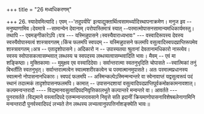 +++
title = "26 मध्वधिकरणम्"

+++
26. स्यादेवमित्यादि। एवम् --'तदुपर्यपि' इत्याद्युक्तार्थित्वसामर्थ्यादिस्थापनाक्रमेण। मनुज इव --मनुष्याणामिव।देवमात्रे --सामान्येन देवानाम्।परोपास्तिमात्रं स्यात् --परमात्मोपासनसामान्यमधिकार्यमस्तु। तथापि -- एवमङ्गीकारेऽपि।यत्र --- यस्मिन्नुपासने।स्वस्यैवाराध्यभावः" --- वस्वादिरूपस्य देवस्य स्वस्यैवोपास्यत्वं शास्त्रावगतम्।किंच फलमपि स्वपदम् -- यस्मिन्नुपासने फलमपि वसुत्वादिस्वपदप्राप्तिरूपमेव शास्त्रावगतम्।अत्र -- एतादृशोपासने। अदिकारो न -- उपास्यतया श्रुतानां देवतानामधिकारो नास्त्येव।स्वस्य स्वोपासकत्वासम्भवात् लब्धस्य च स्वपदस्य लब्धव्यत्वासम्भवादिति भावः। मैवम् -- एवं मा शङ्किष्ठाः। मुक्तिकामाः -- मुमुक्षव एव वस्वादिदेवाः। सर्वान्तरात्मा स्वतनुभृदिति चोपासते --स्वात्मिकां तनुं बिभर्तीति स्वतनुभृत्। सर्वान्तरात्मत्वेन स्वात्मशरीरकत्वेन च परमात्मानमुपासते। अतः परमात्मप्रधानस्य स्वात्मनो नोपासनानधिकारः। स्वपदं फलमपि -- अस्मिन्कल्पेऽस्मिन्मन्वन्तरे वा स्वेनावाप्तं यद्वसुत्वरूपं पदं स्थानं तदात्मकं तादृशोपासनफलमपि। कामात् -- उपासनदशायां वसुत्वादिपदप्राप्तिपूर्वकमोक्षकामनावशात्। कल्पमन्वन्तरादौ ---- विद्यमानवसुत्वादिपदनिवृत्तिकालभूते कल्पान्तरे मन्वन्तरे वा। आवर्तते --- पुनरावर्तते।विद्यमाने वस्त्वादिपदे एतन्मन्वन्तरावसाने निवृत्ते सति इदानीं क्रियमाणोपासनाविशेषबलेनागामिनि मन्वन्तरादौ पुनर्वस्वादिपदं लभ्यते तेन लब्धस्य लभ्यत्वानुपपत्तिर्नाशङ्क्येति भावः॥